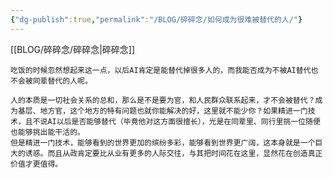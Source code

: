 ```yaml
---
{"dg-publish":true,"permalink":"/BLOG/碎碎念/如何成为很难被替代的人/"}
---
```


[[BLOG/碎碎念/碎碎念\|碎碎念]]

	吃饭的时候忽然想起来这一点，以后AI肯定是能替代掉很多人的，而我能否成为不被AI替代也不会被同辈替代的人呢。

	人的本质是一切社会关系的总和，那么是不是要为官，和人民群众联系起来，才不会被替代？成为基层、地方官，这个地方的特有问题也就你能解决的好，这里就不能少你？如果精进一门技术，且不说AI以后是否能够替代（毕竟他对这方面很擅长），光是在同辈里、同行里挑一位随便也能够挑出能干活的。
	但是精进一门技术，能够看到的世界更加的缤纷多彩，能够看到世界更广阔，这本身就是一个巨大的诱惑。而且从政肯定要比从业有更多的人际交往，与其把时间花在这里，显然花在创造真正价值才更值得。